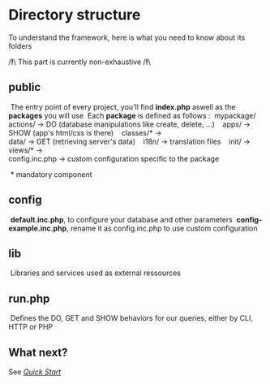 # Directory structure

To understand the framework, here is what you need to know about its folders

/**!**\	This part is currently non-exhaustive	/**!**\



## public

​	The entry point of every project, you'll find **index.php** aswell as the **packages** you will use
​	Each **package** is defined as follows :
​    ​    mypackage/
​    ​    ​    actions/		->	DO (database manipulations like create, delete, ...)
​    ​    ​	apps/			 ->	SHOW (app's html/css is there)
​    ​    ​    classes/*		->	
​    ​    ​    data/				->	GET (retrieving server's data)
​    ​    ​    i18n/				 ->	translation files
​    ​    ​    init/					->	
​    ​    ​    views/*	       	->	
​    ​    ​    config.inc.php	->	custom configuration specific to the package

​	\* mandatory component

## config

​	**default.inc.php**, to configure your database and other parameters
​	**config-example.inc.php**, rename it as config.inc.php to use custom configuration

## lib

​	Libraries and services used as external ressources

## run.php

​	Defines the DO, GET and SHOW behaviors for our queries, either by CLI, HTTP or PHP





## What next?

See [*Quick Start*](Quick-Start.md)

